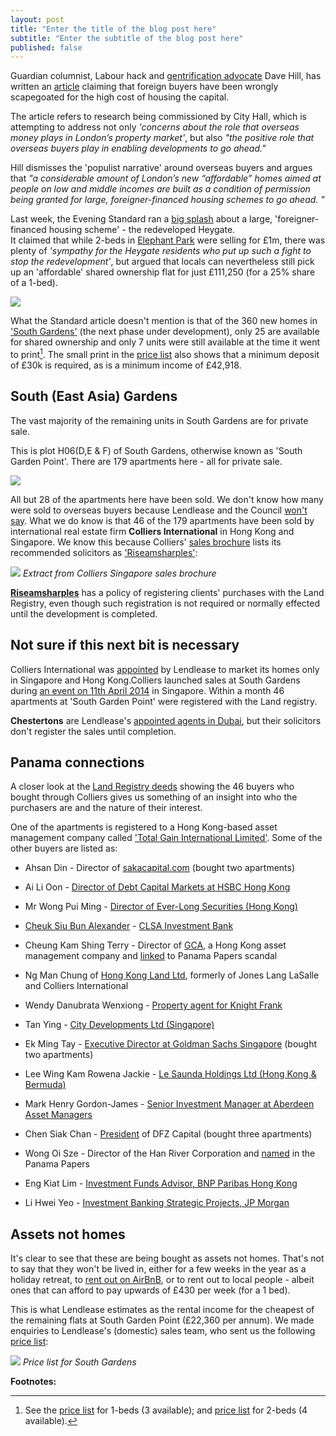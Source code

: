 ```yaml
---
layout: post
title: "Enter the title of the blog post here"
subtitle: "Enter the subtitle of the blog post here"
published: false
---
```

Guardian columnist, Labour hack and [gentrification 
advocate](https://www.theguardian.com/uk-news/davehillblog/2016/oct/24/lets-get-our-gentrification-story-straight) 
Dave Hill, has written an 
[article](https://www.theguardian.com/uk-news/davehillblog/2016/nov/01/london-housing-sadiq-khan-research-brief-recognises-need-for-overseas-investors) 
claiming that foreign buyers have been wrongly scapegoated for the high cost of 
housing the capital.

The article refers to research being commissioned by City Hall, which is 
attempting to address not only  _'concerns about the role that overseas money 
plays in London’s property market'_, but also _"the positive role that overseas 
buyers play in enabling developments to go ahead."_
 
Hill dismisses the 'populist narrative' around overseas buyers and argues that 
_"a considerable amount of London’s new “affordable” homes aimed at people on 
low and middle incomes are built as a condition of permission being granted for 
large, foreigner-financed housing schemes to go ahead. "_

Last week, the Evening Standard ran a [big splash](/img/standard26102016.pdf) 
about a large, 'foreigner-financed housing scheme' - the redeveloped Heygate.  
It claimed that while 2-beds in [Elephant Park](http://elephantpark.co.uk) were 
selling for £1m, there was plenty of _'sympathy for the Heygate residents who 
put up such a fight to stop the redevelopment'_, but argued that locals can 
nevertheless still pick up an 'affordable' shared ownership flat for just 
£111,250 (for a 25% share of a 1-bed).

![](/img/standard26102016.jpg)

What the Standard article doesn't mention is that of the 360 new homes in 
['South 
Gardens'](http://www.elephantpark.co.uk/elephant-park/explore-the-development/south-garden) 
(the next phase under development), only 25 are available for shared ownership 
and only 7 units were still available at the time it went to print[^1]. The 
small print in the [price 
list](https://lqpricedin.co.uk/wp-content/uploads/2015/04/Elephant-park-1-bed-October16.pdf) 
also shows that a minimum deposit of £30k is required, as is a minimum income 
of £42,918. 

## South (East Asia) Gardens
The vast majority of the remaining units in South Gardens are for private sale. 

This is plot H06(D,E & F) of South Gardens, otherwise known as 'South Garden 
Point'. There are 179 apartments here - all for private sale.


![](/img/southgardenpoint.JPG)

All but 28 of the apartments here have been sold. We don't know how many were sold to 
overseas buyers because Lendlease and the Council [won't 
say](https://youtu.be/WZRV4KMxuEk). What we do know is that 46 of the 179 
apartments have been sold by international real estate firm __Colliers 
International__ in Hong Kong and Singapore. We know this because Colliers' [sales brochure](/img/South-Gardens-Fact-Sheet-CIHK.pdf) lists its recommended solicitors as ['Riseamsharples'](http://www.riseamsharples.com/legal-services/overseas-property-exhibitions):

![](/img/purchaserssolicitor.png)
*Extract from Colliers Singapore sales brochure*


[__Riseamsharples__](http://www.riseamsharples.com/legal-services/overseas-property-exhibitions) has a policy of registering clients' purchases with the Land Registry, even though such registration is not required or normally effected until the development is completed.

## Not sure if this next bit is necessary
Colliers International was [appointed](http://www.costar.co.uk/en/assets/news/2013/April/Lend-Lease-picks-Colliers-to-drive-Elephant-overseas-housing-sales/) 
by Lendlease to market its homes only in Singapore and Hong Kong.Colliers launched sales at South Gardens during [an event on 11th April 2014](http://www.propertyguru.com.sg/property-management-news/2014/4/37646/elephant-park-sales-in-singapore) in Singapore. Within a month 46 apartments at 'South Garden Point' were registered with the Land registry.

 __Chestertons__ are Lendlease's [appointed agents in Dubai](http://www.tradearabia.com/news/CONS_281117.html), but their solicitors don't register the sales until completion.

## Panama connections
A closer look at the [Land Registry deeds](/img/LRegisterSouthGardens.pdf) showing the 46 buyers who bought through Colliers gives us something of an insight into who the purchasers are and the nature of their interest.

One of the apartments is registered to a Hong Kong-based asset management company called ['Total Gain International Limited'](https://www.hkgbusiness.com/en/company/Total-Gain-International-Limited). Some of the other buyers are listed as:

 * Ahsan Din - Director of [sakacapital.com](http://www.bankingandfinance.com.sg/company/details/80119512/saka-capital-pte-ltd) 
(bought two apartments)

 * Ai Li Oon - [Director of Debt Capital Markets at HSBC Hong Kong](https://www.linkedin.com/in/ai-li-oon-b0734b)

 *  Mr Wong Pui Ming - [Director of Ever-Long Securities (Hong Kong)](https://webb-site.com/codocs/SFC040901.pdf)

 * [Cheuk Siu Bun Alexander](https://www.linkedin.com/in/alex-cheuk-3ab418b0) - [CLSA Investment 
Bank](http://www.bloomberg.com/research/stocks/private/snapshot.asp?privcapId=1567021)

 * Cheung Kam Shing Terry - Director of [GCA](http://www.gca.com.hk/eng/Aboutus/Company%20Overview), a Hong Kong asset management company and [linked](https://offshoreleaks.icij.org/nodes/60380) to Panama Papers scandal

 * Ng Man Chung of [Hong Kong Land Ltd](https://www.linkedin.com/in/chung-man-ng), formerly of Jones Lang LaSalle and Colliers International

 * Wendy Danubrata Wenxiong - [Property agent for Knight Frank](https://www.qqstay.co/listing/wendy-danubrata-wenxiong/5YBEYG00000)

 * Tan Ying - [City Developments Ltd (Singapore)](http://www.cdl.com.sg/app/cdl/index.xml)

 * Ek Ming Tay - [Executive Director at Goldman Sachs Singapore](https://www.linkedin.com/in/ekmingtay) (bought two apartments)
  
 * Lee Wing Kam Rowena Jackie - [Le Saunda Holdings Ltd (Hong Kong & Bermuda)](http://www.lesaunda.com.hk/InvestorRelations-pdf/A20060711E.pdf)

 * Mark Henry Gordon-James - [Senior Investment Manager at Aberdeen Asset Managers](http://www.bloomberg.com/research/stocks/private/person.asp?personId=28908323&privcapId=209963323)

 * Chen Siak Chan - [President](http://www.bloomberg.com/Research/stocks/private/person.asp?personId=44920892&privcapId=4481325&previousCapId=4481325&previousTitle=DFZ%20Capital%20Bhd) 
of DFZ Capital (bought three apartments)

 * Wong Oi Sze - Director of the Han River Corporation and [named](https://offshoreleaks.icij.org/nodes/12204853) in the Panama Papers

 * Eng Kiat Lim - [Investment Funds Advisor, BNP Paribas Hong Kong](https://www.linkedin.com/in/eng-kiat-lim-a7489059)

 * Li Hwei Yeo - [Investment Banking Strategic Projects, JP Morgan](https://www.linkedin.com/in/li-hwei-yeo-b87543)

## Assets not homes
It's clear to see that these are being bought as assets not homes. That's not to say that they won't be lived in, either for a few weeks in the year as a holiday retreat, to [rent out on AirBnB](https://twitter.com/SouthwarkNotes/status/793959246907981824), or to rent out to local people - albeit ones that can afford to pay upwards of £430 per week (for a 1 bed).

This is what Lendlease estimates as the rental income for the cheapest of the remaining flats at South Garden Point (£22,360 per annum). We made enquiries to Lendlease's (domestic) sales team, who sent us the following [price list](/img/Availability_1_bedrooms_WC_South_Gardens.pdf):

![](/img/Availability_1_bedrooms_WC_South_Gardens.png)
*Price list for South Gardens* 




__Footnotes:__

[^1]: See the [price 
  list](https://lqpricedin.co.uk/wp-content/uploads/2015/04/Elephant-park-1-BED-pricelist-OCT16.pdf) 
for 1-beds (3 available); and [price 
list](https://lqpricedin.co.uk/wp-content/uploads/2015/04/Elephant-park-pricelist-31-10-16-OCT16.pdf) 
for 2-beds (4 available).
